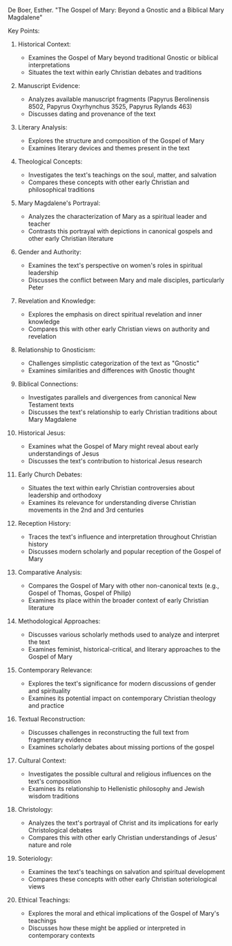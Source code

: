 De Boer, Esther. "The Gospel of Mary: Beyond a Gnostic and a Biblical Mary Magdalene"

Key Points:

1. Historical Context:
   - Examines the Gospel of Mary beyond traditional Gnostic or biblical interpretations
   - Situates the text within early Christian debates and traditions

2. Manuscript Evidence:
   - Analyzes available manuscript fragments (Papyrus Berolinensis 8502, Papyrus Oxyrhynchus 3525, Papyrus Rylands 463)
   - Discusses dating and provenance of the text

3. Literary Analysis:
   - Explores the structure and composition of the Gospel of Mary
   - Examines literary devices and themes present in the text

4. Theological Concepts:
   - Investigates the text's teachings on the soul, matter, and salvation
   - Compares these concepts with other early Christian and philosophical traditions

5. Mary Magdalene's Portrayal:
   - Analyzes the characterization of Mary as a spiritual leader and teacher
   - Contrasts this portrayal with depictions in canonical gospels and other early Christian literature

6. Gender and Authority:
   - Examines the text's perspective on women's roles in spiritual leadership
   - Discusses the conflict between Mary and male disciples, particularly Peter

7. Revelation and Knowledge:
   - Explores the emphasis on direct spiritual revelation and inner knowledge
   - Compares this with other early Christian views on authority and revelation

8. Relationship to Gnosticism:
   - Challenges simplistic categorization of the text as "Gnostic"
   - Examines similarities and differences with Gnostic thought

9. Biblical Connections:
   - Investigates parallels and divergences from canonical New Testament texts
   - Discusses the text's relationship to early Christian traditions about Mary Magdalene

10. Historical Jesus:
    - Examines what the Gospel of Mary might reveal about early understandings of Jesus
    - Discusses the text's contribution to historical Jesus research

11. Early Church Debates:
    - Situates the text within early Christian controversies about leadership and orthodoxy
    - Examines its relevance for understanding diverse Christian movements in the 2nd and 3rd centuries

12. Reception History:
    - Traces the text's influence and interpretation throughout Christian history
    - Discusses modern scholarly and popular reception of the Gospel of Mary

13. Comparative Analysis:
    - Compares the Gospel of Mary with other non-canonical texts (e.g., Gospel of Thomas, Gospel of Philip)
    - Examines its place within the broader context of early Christian literature

14. Methodological Approaches:
    - Discusses various scholarly methods used to analyze and interpret the text
    - Examines feminist, historical-critical, and literary approaches to the Gospel of Mary

15. Contemporary Relevance:
    - Explores the text's significance for modern discussions of gender and spirituality
    - Examines its potential impact on contemporary Christian theology and practice

16. Textual Reconstruction:
    - Discusses challenges in reconstructing the full text from fragmentary evidence
    - Examines scholarly debates about missing portions of the gospel

17. Cultural Context:
    - Investigates the possible cultural and religious influences on the text's composition
    - Examines its relationship to Hellenistic philosophy and Jewish wisdom traditions

18. Christology:
    - Analyzes the text's portrayal of Christ and its implications for early Christological debates
    - Compares this with other early Christian understandings of Jesus' nature and role

19. Soteriology:
    - Examines the text's teachings on salvation and spiritual development
    - Compares these concepts with other early Christian soteriological views

20. Ethical Teachings:
    - Explores the moral and ethical implications of the Gospel of Mary's teachings
    - Discusses how these might be applied or interpreted in contemporary contexts